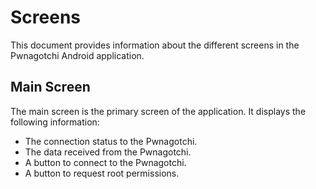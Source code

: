 # Screens

This document provides information about the different screens in the Pwnagotchi Android application.

## Main Screen

The main screen is the primary screen of the application. It displays the following information:

*   The connection status to the Pwnagotchi.
*   The data received from the Pwnagotchi.
*   A button to connect to the Pwnagotchi.
*   A button to request root permissions.
